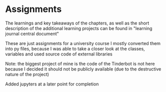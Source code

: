 # Assignments

The learnings and key takeaways of the chapters, as well as the short description of the additional learning projects can be found in "learning journal central document"

These are just assignments for a university course 
I mostly converted them into py files, because I was able to take a closer look at the classes, variables and used source code of external libraries

Note: the biggest project of mine is the code of the Tinderbot is not here because I decided it should not be publicly available (due to the destructive nature of the project)

Added jupyters at a later point for completion
